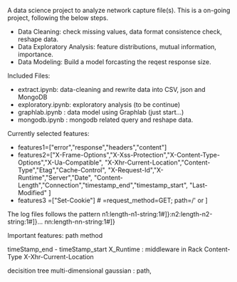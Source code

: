 
A data science project to analyze network capture file(s). This is a on-going project, following the below steps.

<ul>
<li>Data Cleaning: check missing values, data format consistence check,
reshape data. </li>
<li>Data Exploratory Analysis: feature distributions, mutual information, importance.</li>
<li>Data Modeling: Build a model forcasting the reqest response size.
</ul>


Included Files:
<ul>
<li>extract.ipynb:  data-cleaning and rewrite data into CSV, json and MongoDB </li>
<li>exploratory.ipynb: exploratory analysis (to be continue) </li>
<li>graphlab.ipynb : data model using Graphlab (just start...) </li>
<li>mongodb.ipynb : mongodb related query and reshape data. </li>
</ul>

Currently selected features:

<ul>
<li>
  features1=["error","response","headers","content"] </li>
<li>
   features2=["X-Frame-Options","X-Xss-Protection","X-Content-Type-Options","X-Ua-Compatible",
               "X-Xhr-Current-Location","Content-Type","Etag","Cache-Control",
               "X-Request-Id","X-Runtime","Server","Date",
               "Content-Length","Connection","timestamp_end","timestamp_start", "Last-Modified"
            ]
</li>
<li>
  features3 =["Set-Cookie"]  # =request_method=GET; path=/' or ]
</li>
</ul>


The log files follows the pattern n1:length-n1-string:1#]}:n2:length-n2-string:1#]}... nn:length-nn-string:1#]}


Important features:
path
method

timeStamp_end  - timeStamp_start
X_Runtime : middleware in Rack
Content-Type
X-Xhr-Current-Location

decisition tree
multi-dimensional gaussian : path,